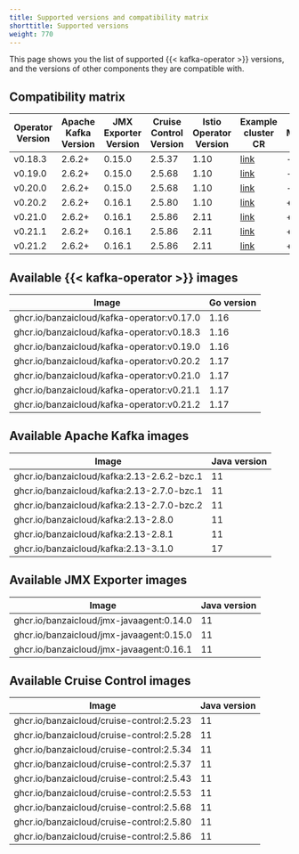 ```yaml
---
title: Supported versions and compatibility matrix
shorttitle: Supported versions
weight: 770
---
```


This page shows you the list of supported {{< kafka-operator >}} versions, and the versions of other components they are compatible with.

## Compatibility matrix

|Operator Version|Apache Kafka Version|JMX Exporter Version|Cruise Control Version|Istio Operator Version|Example cluster CR|Maintained|
|-------|------|----------------|-------|----|---|-|
|v0.18.3|2.6.2+|0.15.0|2.5.37|1.10|[link](https://github.com/banzaicloud/koperator/blob/v0.18.3/config/samples/simplekafkacluster.yaml)|-|
|v0.19.0|2.6.2+|0.15.0|2.5.68|1.10|[link](https://github.com/banzaicloud/koperator/blob/v0.19.0/config/samples/simplekafkacluster.yaml)|-|
|v0.20.0|2.6.2+|0.15.0|2.5.68|1.10|[link](https://github.com/banzaicloud/koperator/blob/v0.20.0/config/samples/simplekafkacluster.yaml)|-|
|v0.20.2|2.6.2+|0.16.1|2.5.80|1.10|[link](https://github.com/banzaicloud/koperator/blob/v0.20.2/config/samples/simplekafkacluster.yaml)|+|
|v0.21.0|2.6.2+|0.16.1|2.5.86|2.11|[link](https://github.com/banzaicloud/koperator/blob/v0.21.0/config/samples/simplekafkacluster.yaml)|+|
|v0.21.1|2.6.2+|0.16.1|2.5.86|2.11|[link](https://github.com/banzaicloud/koperator/blob/v0.21.1/config/samples/simplekafkacluster.yaml)|+|
|v0.21.2|2.6.2+|0.16.1|2.5.86|2.11|[link](https://github.com/banzaicloud/koperator/blob/v0.21.2/config/samples/simplekafkacluster.yaml)|+|

## Available {{< kafka-operator >}} images

|Image|Go version|
|-|-|
|ghcr.io/banzaicloud/kafka-operator:v0.17.0|1.16|
|ghcr.io/banzaicloud/kafka-operator:v0.18.3|1.16|
|ghcr.io/banzaicloud/kafka-operator:v0.19.0 |1.16|
|ghcr.io/banzaicloud/kafka-operator:v0.20.2 |1.17|
|ghcr.io/banzaicloud/kafka-operator:v0.21.0 |1.17|
|ghcr.io/banzaicloud/kafka-operator:v0.21.1 |1.17|
|ghcr.io/banzaicloud/kafka-operator:v0.21.2 |1.17|

## Available Apache Kafka images

|Image|Java version|
|-|-|
|ghcr.io/banzaicloud/kafka:2.13-2.6.2-bzc.1|11|
|ghcr.io/banzaicloud/kafka:2.13-2.7.0-bzc.1|11|
|ghcr.io/banzaicloud/kafka:2.13-2.7.0-bzc.2|11|
|ghcr.io/banzaicloud/kafka:2.13-2.8.0|11|
|ghcr.io/banzaicloud/kafka:2.13-2.8.1|11|
|ghcr.io/banzaicloud/kafka:2.13-3.1.0|17|

## Available JMX Exporter images

|Image|Java version|
|-|-|
|ghcr.io/banzaicloud/jmx-javaagent:0.14.0|11|
|ghcr.io/banzaicloud/jmx-javaagent:0.15.0|11|
|ghcr.io/banzaicloud/jmx-javaagent:0.16.1|11|

## Available Cruise Control images

|Image|Java version|
|-|-|
|ghcr.io/banzaicloud/cruise-control:2.5.23|11|
|ghcr.io/banzaicloud/cruise-control:2.5.28|11|
|ghcr.io/banzaicloud/cruise-control:2.5.34|11|
|ghcr.io/banzaicloud/cruise-control:2.5.37|11|
|ghcr.io/banzaicloud/cruise-control:2.5.43|11|
|ghcr.io/banzaicloud/cruise-control:2.5.53|11|
|ghcr.io/banzaicloud/cruise-control:2.5.68|11|
|ghcr.io/banzaicloud/cruise-control:2.5.80|11|
|ghcr.io/banzaicloud/cruise-control:2.5.86|11|
